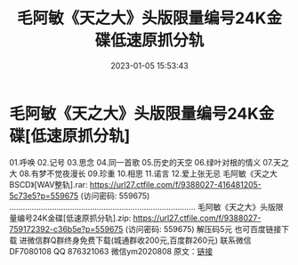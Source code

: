 ﻿---
title: 毛阿敏《天之大》头版限量编号24K金碟低速原抓分轨
date: 2023-01-05 15:53:43
categories: 新碟专辑、稀有等精品
tags: 华语中文
---
# 毛阿敏《天之大》头版限量编号24K金碟[低速原抓分轨]

01.呼唤
02.记号
03.思念
04.同一首歌
05.历史的天空
06.绿叶对根的情义
07.天之大
08.有梦不觉夜漫长
09.珍重
10.相思
11.诺言
12.爱上张无忌
毛阿敏《天之大 BSCD》[WAV整轨].rar: https://url27.ctfile.com/f/9388027-416481205-5c73e5?p=559675
(访问密码: 559675)
...................................................................................
毛阿敏《天之大》头版限量编号24K金碟[低速原抓分轨].zip: https://url27.ctfile.com/f/9388027-759172392-c36b5e?p=559675
(访问密码: 559675)
解压码5元
也可百度链接下载
进微信群Q群终身免费下载(城通群收200元,百度群260元)
联系微信DF7080108 QQ 876321063
微信ym2020808
原文：[链接](https://blog.sina.com.cn/s/blog_1647c7e76010310mx.html)